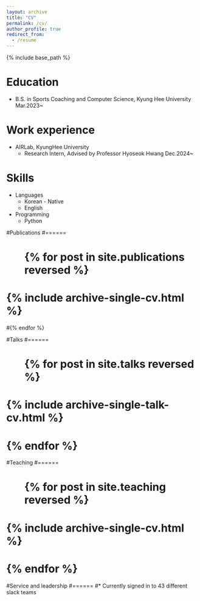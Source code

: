 ```yaml
---
layout: archive
title: "CV"
permalink: /cv/
author_profile: true
redirect_from:
  - /resume
---
```


{% include base_path %}

Education
======
* B.S. in Sports Coaching and Computer Science, Kyung Hee University      Mar.2023~

Work experience
======
* AIRLab, KyungHee University
  * Research Intern, Advised by Professor Hyoseok Hwang                   Dec.2024~

  
Skills
======
* Languages
  * Korean - Native
  * English 
* Programming
  * Python

#Publications
#======
 # <ul>{% for post in site.publications reversed %}
  #  {% include archive-single-cv.html %}
  #{% endfor %}</ul>
  
#Talks
#======
 # <ul>{% for post in site.talks reversed %}
  #  {% include archive-single-talk-cv.html  %}
 # {% endfor %}</ul>
  
#Teaching
#======
 # <ul>{% for post in site.teaching reversed %}
  #  {% include archive-single-cv.html %}
 # {% endfor %}</ul>
  
#Service and leadership
#======
#* Currently signed in to 43 different slack teams
